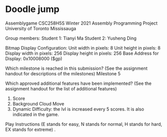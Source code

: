 # Doodle jump
Assemblygame
CSC258H5S Winter 2021 Assembly Programming Project
University of Toronto Mississauga

Group members:
Student 1: Tianyi Ma
Student 2: Yusheng Ding

Bitmap Display Configuration:
Unit width in pixels: 8
Unit height in pixels: 8
Display width in pixels: 256
Display height in pixels: 256
Base Address for Display: 0x10008000 ($gp)

Which milestone is reached in this submission?
(See the assignment handout for descriptions of the milestones)
Milestone 5

Which approved additional features have been implemented?
(See the assignment handout for the list of additional features)
1. Score
2. Background Cloud Move
3. Dynamic Difficulty: the lvl is increased every 5 scores. It is also indicated in the game.  

Play Instructions 
(E stands for easy, N stands for normal, H stands for hard, EX stands for extreme) .
